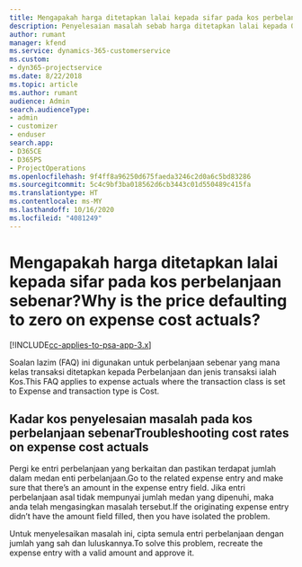 ```yaml
---
title: Mengapakah harga ditetapkan lalai kepada sifar pada kos perbelanjaan sebenar?
description: Penyelesaian masalah sebab harga ditetapkan lalai kepada 0 pada kos perbelanjaan sebenar.
author: rumant
manager: kfend
ms.service: dynamics-365-customerservice
ms.custom:
- dyn365-projectservice
ms.date: 8/22/2018
ms.topic: article
ms.author: rumant
audience: Admin
search.audienceType:
- admin
- customizer
- enduser
search.app:
- D365CE
- D365PS
- ProjectOperations
ms.openlocfilehash: 9f4ff8a96250d675faeda3246c2d0a6c5bd83286
ms.sourcegitcommit: 5c4c9bf3ba018562d6cb3443c01d550489c415fa
ms.translationtype: HT
ms.contentlocale: ms-MY
ms.lasthandoff: 10/16/2020
ms.locfileid: "4081249"
---
```

# <a name="why-is-the-price-defaulting-to-zero-on-expense-cost-actuals"></a><span data-ttu-id="322b7-103">Mengapakah harga ditetapkan lalai kepada sifar pada kos perbelanjaan sebenar?</span><span class="sxs-lookup"><span data-stu-id="322b7-103">Why is the price defaulting to zero on expense cost actuals?</span></span>

[!INCLUDE[cc-applies-to-psa-app-3.x](../includes/cc-applies-to-psa-app-3x.md)]

<span data-ttu-id="322b7-104">Soalan lazim (FAQ) ini digunakan untuk perbelanjaan sebenar yang mana kelas transaksi ditetapkan kepada Perbelanjaan dan jenis transaksi ialah Kos.</span><span class="sxs-lookup"><span data-stu-id="322b7-104">This FAQ applies to expense actuals where the transaction class is set to Expense and transaction type is Cost.</span></span>

## <a name="troubleshooting-cost-rates-on-expense-cost-actuals"></a><span data-ttu-id="322b7-105">Kadar kos penyelesaian masalah pada kos perbelanjaan sebenar</span><span class="sxs-lookup"><span data-stu-id="322b7-105">Troubleshooting cost rates on expense cost actuals</span></span>

<span data-ttu-id="322b7-106">Pergi ke entri perbelanjaan yang berkaitan dan pastikan terdapat jumlah dalam medan enti perbelanjaan.</span><span class="sxs-lookup"><span data-stu-id="322b7-106">Go to the related expense entry and make sure that there’s an amount in the expense entry field.</span></span> <span data-ttu-id="322b7-107">Jika entri perbelanjaan asal tidak mempunyai jumlah medan yang dipenuhi, maka anda telah mengasingkan masalah tersebut.</span><span class="sxs-lookup"><span data-stu-id="322b7-107">If the originating expense entry didn’t have the amount field filled, then you have isolated the problem.</span></span>
 
<span data-ttu-id="322b7-108">Untuk menyelesaikan masalah ini, cipta semula entri perbelanjaan dengan jumlah yang sah dan luluskannya.</span><span class="sxs-lookup"><span data-stu-id="322b7-108">To solve this problem, recreate the expense entry with a valid amount and approve it.</span></span>

